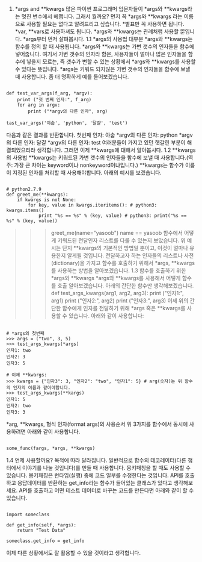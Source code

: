 1. *args and **kwargs
많은 파이썬 프로그래머 입문자들이 *args와 **kwargs라는 멋진 변수에서 헤맵니다. 그래서 뭘까요? 먼저 꼭 *args와 **kwargs 라는 이름으로 사용할 필요는 없다고 알려드리고 싶습니다. *별표만 꼭 사용하면 됩니다. *var, **vars로 사용하셔도 됩니다. *args와 **kwargs는 관례처럼 사용할 뿐입니다. *args부터 먼저 살펴봅시다.
1.1 *args의 사용법
대부분 *args와 **kwargs는 함수를 정의 할 때 사용됩니다. *args와 **kwargs는 가변 갯수의 인자들을 함수에 넣어줍니다. 여기서 가변 갯수의 인자라 함은, 사용자들이 얼마나 많은 인자들을 함수에 넣을지 모르는, 즉 갯수가 변할 수 있는 상황에서 *args와 **kwargs를 사용할 수 있다는 뜻입니다.
*args는 키워드 되지않은 가변 갯수의 인자들을 함수에 보낼 때 사용합니다. 좀 더 명확하게 예를 들어보겠습니다.
<pre><code>
def test_var_args(f_arg, *argv):
    print ("첫 번째 인자:", f_arg)
    for arg in argv:
        print ("*argv의 다른 인자", arg)

tast_var_args('야숩', 'python', '달걀', 'test')
</code></pre>
다음과 같은 결과를 반환합니다.
첫번째 인자: 야숩
*argv의 다른 인자: python
*argv의 다른 인자: 달걀
*argv의 다른 인자: test
여러분들이 가지고 있던 헷갈린 부분이 해결되었으리라 생각합니다. 그러면 이제 **kwargs에 대해서 알아봅시다.
1.2 **kwargs의 사용법
**kwargs는 키워드된 가변 갯수의 인자들을 함수에 보낼 때 사용합니다.(역주: 가장 큰 차이는 keyword이냐 nonkeyword이냐입니다.) **kwargs는 함수가 이름이 지정된 인자를 처리할 때 사용해야합니다. 아래의 예시를 보겠습니다.

<pre><code>
# python2.7.9
def greet_me(**kwargs):
    if kwargs is not None:
        for key, value in kwargs.iteritems(): # python3: kwargs.items()
            print "%s == %s" % (key, value) # python3: print("%s == %s" % (key, value))
</code></pre>
>>> greet_me(name="yasoob")
name == yasoob
함수에서 어떻게 키워드된 전달인자 리스트를 다룰 수 있는지 보았습니다. 위 예시는 단지 **kwargs의 기본적인 방법일 뿐이고, 이것이 얼마나 유용한지 알게될 것입니다. 전달하고자 하는 인자들의 리스트나 사전(dictionary)을 가지고 함수를 호출하기 위해서 *args, **kwargs를 사용하는 방법을 알아보겠습니다.
1.3 함수를 호출하기 위한 *args와 **kwargs
*args와 **kwargs를 사용해서 어떻게 함수를 호출 알아보겠습니다. 아래의 간단한 함수만 생각해보겠습니다.
def test_args_kwargs(arg1, arg2, arg3):
        print ("인자1:", arg1)
        print ("인자2:", arg2)
        print ("인자3:", arg3)
이제 위의 간단한 함수에게 인자를 전달하기 위해 *args 혹은 **kwargs를 사용할 수 있습니다. 아래와 같이 사용합니다:
<pre><code>
# *args의 첫번째
>>> args = ("two", 3, 5)
>>> test_args_kwargs(*args)
인자1: two
인자2: 3
인자3: 5

# 이제 **kwargs:
>>> kwargs = {"인자3": 3, "인자2": "two", "인자1": 5} # arg(숫자)는 위 함수의 인자의 이름과 같아야합니다.
>>> test_args_kwargs(**kargs)
인자1: 5
인자2: two
인자3: 3
</code></pre>
*arg, **kwargs, 형식 인자(format args)의 사용순서
위 3가지를 함수에서 동시에 사용하려면 아래와 같이 사용합니다.
<pre><code>
some_func(fargs, *args, **kwargs)
</code></pre>
1.4 언제 사용할까요?
목적에 따라 달라집니다. 일반적으로 함수의 데코레이터(다른 챕터에서 이야기를 나눌 것입니다)를 만들 때 사용합니다. 몽키패칭을 할 때도 사용할 수 있습니다. 몽키패칭은 런타임(실행) 중에 코드 일부를 수정한다는 것입니다. API를 호출하고 응답데이터를 반환하는 get_info라는 함수가 들어있는 클래스가 있다고 생각해보세요. API를 호출하고 어떤 테스트 데이터로 바꾸는 코드를 만든다면 아래와 같이 할 수 있습니다.
<pre><code>
import someclass

def get_info(self, *args):
    return "Test Data"

someclass.get_info = get_info
</code></pre>
이제 다른 상황에서도 잘 활용할 수 있을 것이라고 생각합니다.
